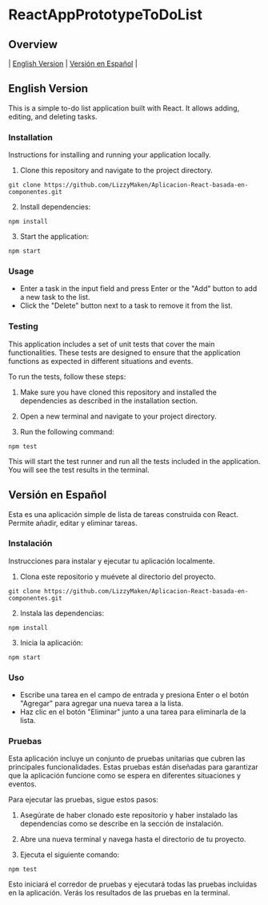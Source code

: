 # ReactAppPrototypeToDoList

## Overview

| [English Version](#english-version) | [Versión en Español](#version-en-espanol) |

## <a name="english-version">English Version</a>

This is a simple to-do list application built with React. It allows adding, editing, and deleting tasks.

### Installation

Instructions for installing and running your application locally.

1. Clone this repository and navigate to the project directory.
```
git clone https://github.com/LizzyMaken/Aplicacion-React-basada-en-componentes.git
```

2. Install dependencies:
```
npm install
```

3. Start the application:
```
npm start
```

### Usage

- Enter a task in the input field and press Enter or the "Add" button to add a new task to the list.
- Click the "Delete" button next to a task to remove it from the list.

### Testing

This application includes a set of unit tests that cover the main functionalities. These tests are designed to ensure that the application functions as expected in different situations and events.

To run the tests, follow these steps:

1. Make sure you have cloned this repository and installed the dependencies as described in the installation section.

2. Open a new terminal and navigate to your project directory.

3. Run the following command:
```
npm test
```

This will start the test runner and run all the tests included in the application. You will see the test results in the terminal.

## <a name="version-en-espanol">Versión en Español</a>

Esta es una aplicación simple de lista de tareas construida con React. Permite añadir, editar y eliminar tareas.

### Instalación

Instrucciones para instalar y ejecutar tu aplicación localmente.

1. Clona este repositorio y muévete al directorio del proyecto.
```
git clone https://github.com/LizzyMaken/Aplicacion-React-basada-en-componentes.git
```

2. Instala las dependencias:
```
npm install
```

3. Inicia la aplicación:
```
npm start
```

### Uso

- Escribe una tarea en el campo de entrada y presiona Enter o el botón "Agregar" para agregar una nueva tarea a la lista.
- Haz clic en el botón "Eliminar" junto a una tarea para eliminarla de la lista.

### Pruebas

Esta aplicación incluye un conjunto de pruebas unitarias que cubren las principales funcionalidades. Estas pruebas están diseñadas para garantizar que la aplicación funcione como se espera en diferentes situaciones y eventos.

Para ejecutar las pruebas, sigue estos pasos:

1. Asegúrate de haber clonado este repositorio y haber instalado las dependencias como se describe en la sección de instalación.

2. Abre una nueva terminal y navega hasta el directorio de tu proyecto.

3. Ejecuta el siguiente comando:
```
npm test
```

Esto iniciará el corredor de pruebas y ejecutará todas las pruebas incluidas en la aplicación. Verás los resultados de las pruebas en la terminal.
